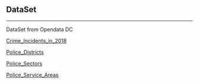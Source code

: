 ## DataSet

---

DataSet from Opendata DC

[Crime_Incidents_in_2018](https://opendata.dc.gov/datasets/crime-incidents-in-2018?page=3376)

[Police_Districts](https://opendata.dc.gov/datasets/police-districts)

[Police_Sectors](https://opendata.dc.gov/datasets/police-sectors)

[Police_Service_Areas](https://opendata.dc.gov/datasets/police-service-areas)

